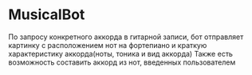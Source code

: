 # MusicalBot

По запросу конкретного аккорда в гитарной записи, бот отправляет картинку с расположением нот на фортепиано и краткую характеристику аккорда(ноты, тоника и вид аккорда)
Также есть возможность составить аккорд из нот, введенных пользователем
